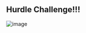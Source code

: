 ## Hurdle Challenge!!!

![image](https://user-images.githubusercontent.com/20522169/179036434-919065dd-641e-4d6d-ac52-68ae854fdf49.png)
